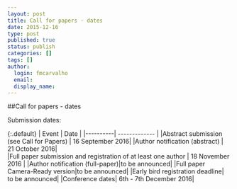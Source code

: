 ```yaml
---
layout: post
title: Call for papers - dates
date: 2015-12-16
type: post
published: true
status: publish
categories: []
tags: []
author:
  login: fmcarvalho
  email: 
  display_name:   
---
```


##Call for papers - dates

Submission dates:

{:.default}
| Event    |      Date     | 
|----------| ------------- |
|Abstract submission (see Call for Papers) |  16 September 2016|
|Author notification (abstract) |   21 October 2016|  
|Full paper submission and registration of at least one author | 18 November 2016 |
|Author notification (full-paper)|to be announced|
|Full paper Camera-Ready version|to be announced|
|Early bird registration deadline| to be announced|
|Conference dates| 6th - 7th December 2016|

